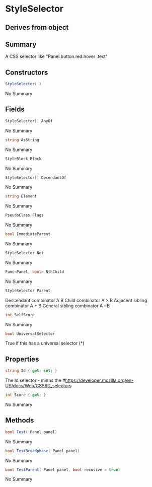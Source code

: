 # StyleSelector

## Derives from object

## Summary

A CSS selector like "Panel.button.red:hover .text"
## Constructors

```c#
StyleSelector( ) 
```
No Summary
## Fields

```c#
StyleSelector[] AnyOf
```
No Summary
```c#
string AsString
```
No Summary
```c#
StyleBlock Block
```
No Summary
```c#
StyleSelector[] DecendantOf
```
No Summary
```c#
string Element
```
No Summary
```c#
PseudoClass Flags
```
No Summary
```c#
bool ImmediateParent
```
No Summary
```c#
StyleSelector Not
```
No Summary
```c#
Func<Panel, bool> NthChild
```
No Summary
```c#
StyleSelector Parent
```
Descendant combinator
A B
Child combinator
A > B
Adjacent sibling combinator
A + B
General sibling combinator
A ~B
```c#
int SelfScore
```
No Summary
```c#
bool UniversalSelector
```
True if this has a universal selector (*)
## Properties

```c#
string Id { get; set; } 
```
The Id selector - minus the #https://developer.mozilla.org/en-US/docs/Web/CSS/ID_selectors
```c#
int Score { get; } 
```
No Summary
## Methods

```c#
bool Test( Panel panel) 
```
No Summary
```c#
bool TestBroadphase( Panel panel) 
```
No Summary
```c#
bool TestParent( Panel panel, bool recusive = true) 
```
No Summary
